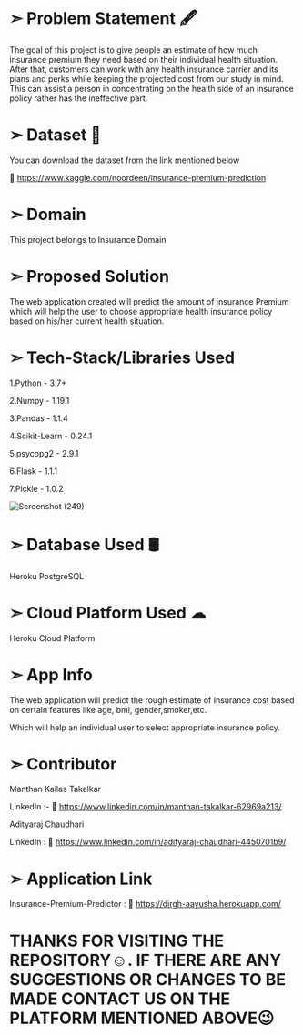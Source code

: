 # ➣ Problem Statement 🖋  
The goal of this project is to give people an estimate of how much insurance premium they
need based on their individual health situation. After that, customers can work with any
health insurance carrier and its plans and perks while keeping the projected cost from our
study in mind. This can assist a person in concentrating on the health side of an insurance
policy rather has the ineffective part.

# ➣ Dataset 📂 
You can download the dataset from the link mentioned below

🔗 https://www.kaggle.com/noordeen/insurance-premium-prediction

# ➣ Domain
This project belongs to Insurance Domain

# ➣ Proposed Solution 
The web application created will predict the amount of insurance Premium which will help
the user to choose appropriate health insurance policy based on his/her current health
situation.

# ➣ Tech-Stack/Libraries Used

1.Python - 3.7+

2.Numpy  - 1.19.1

3.Pandas - 1.1.4

4.Scikit-Learn - 0.24.1

5.psycopg2 - 2.9.1

6.Flask - 1.1.1

7.Pickle - 1.0.2

![Screenshot (249)](https://user-images.githubusercontent.com/69085978/136778949-7e209eed-cde7-4a33-a23a-9314cb05d87c.png)


# ➣ Database Used 🛢
Heroku PostgreSQL

# ➣ Cloud Platform Used ☁
Heroku Cloud Platform

# ➣ App Info
The web application will predict the rough estimate of Insurance cost based on certain features like age, bmi, gender,smoker,etc.

Which will help an individual user to select appropriate insurance policy.


# ➣ Contributor
Manthan Kailas Takalkar

LinkedIn :- 🔗 https://www.linkedin.com/in/manthan-takalkar-62969a213/

Adityaraj Chaudhari

LinkedIn : 🔗 https://www.linkedin.com/in/adityaraj-chaudhari-4450701b9/

# ➣ Application Link
Insurance-Premium-Predictor : 🔗 https://dirgh-aayusha.herokuapp.com/

# THANKS FOR VISITING THE REPOSITORY☺. IF THERE ARE ANY SUGGESTIONS OR CHANGES TO BE MADE CONTACT US ON THE PLATFORM MENTIONED ABOVE😉
